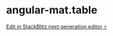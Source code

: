 # angular-mat.table

[Edit in StackBlitz next generation editor ⚡️](https://stackblitz.com/~/github.com/kublu/angular-mat.table)